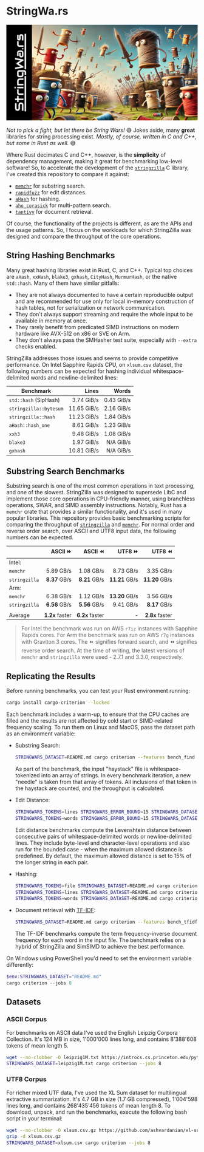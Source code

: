 # StringWa.rs

![StringWa.rs Thumbnail](https://github.com/ashvardanian/ashvardanian/blob/master/repositories/StringWa.rs.jpg?raw=true)

_Not to pick a fight, but let there be String Wars!_ 😅
Jokes aside, many __great__ libraries for string processing exist.
_Mostly, of course, written in C and C++, but some in Rust as well._ 😅

Where Rust decimates C and C++, however, is the __simplicity__ of dependency management, making it great for benchmarking low-level software!
So, to accelerate the development of the [`stringzilla`](https://github.com/ashvardanian/StringZilla) C library, I've created this repository to compare it against:

- [`memchr`](https://github.com/BurntSushi/memchr) for substring search.
- [`rapidfuzz`](https://github.com/rapidfuzz/rapidfuzz-rs) for edit distances.
- [`aHash`](https://github.com/tkaitchuck/aHash) for hashing.
- [`aho_corasick`](https://github.com/BurntSushi/aho-corasick) for multi-pattern search.
- [`tantivy`](https://github.com/quickwit-oss/tantivy) for document retrieval.

Of course, the functionality of the projects is different, as are the APIs and the usage patterns.
So, I focus on the workloads for which StringZilla was designed and compare the throughput of the core operations.

## String Hashing Benchmarks

Many great hashing libraries exist in Rust, C, and C++.
Typical top choices are `aHash`, `xxHash`, `blake3`, `gxhash`, `CityHash`, `MurmurHash`, or the native `std::hash`.
Many of them have similar pitfalls:

- They are not always documented to have a certain reproducible output and are recommended for use only for local in-memory construction of hash tables, not for serialization or network communication.
- They don't always support streaming and require the whole input to be available in memory at once.
- They rarely benefit from predicated SIMD instructions on modern hardware like AVX-512 on x86 or SVE on Arm.
- They don't always pass the SMHasher test suite, especially with `--extra` checks enabled.

StringZilla addresses those issues and seems to provide competitive performance.
On Intel Sapphire Rapids CPU, on `xlsum.csv` dataset, the following numbers can be expected for hashing individual whitespace-delimited words and newline-delimited lines:

| Benchmark              |       Lines |      Words |
| ---------------------- | ----------: | ---------: |
| `std::hash` (SipHash)  |  3.74 GiB/s | 0.43 GiB/s |
| `stringzilla::bytesum` | 11.65 GiB/s | 2.16 GiB/s |
| `stringzilla::hash`    | 11.23 GiB/s | 1.84 GiB/s |
| `aHash::hash_one`      |  8.61 GiB/s | 1.23 GiB/s |
| `xxh3`                 |  9.48 GiB/s | 1.08 GiB/s |
| `blake3`               |  1.97 GiB/s |  N/A GiB/s |
| `gxhash`               | 10.81 GiB/s |  N/A GiB/s |


## Substring Search Benchmarks 

Substring search is one of the most common operations in text processing, and one of the slowest.
StringZilla was designed to supersede LibC and implement those core operations in CPU-friendly manner, using branchless operations, SWAR, and SIMD assembly instructions.
Notably, Rust has a `memchr` crate that provides a similar functionality, and it's used in many popular libraries.
This repository provides basic benchmarking scripts for comparing the throughput of [`stringzilla`](https://github.com/ashvardanian/StringZilla) and [`memchr`](https://github.com/BurntSushi/memchr).
For normal order and reverse order search, over ASCII and UTF8 input data, the following numbers can be expected.

|               |         ASCII ⏩ |         ASCII ⏪ |         UTF8 ⏩ |          UTF8 ⏪ |
| ------------- | --------------: | --------------: | -------------: | --------------: |
| Intel:        |                 |                 |                |                 |
| `memchr`      |       5.89 GB/s |       1.08 GB/s |      8.73 GB/s |       3.35 GB/s |
| `stringzilla` |   __8.37__ GB/s |   __8.21__ GB/s | __11.21__ GB/s |  __11.20__ GB/s |
| Arm:          |                 |                 |                |                 |
| `memchr`      |       6.38 GB/s |       1.12 GB/s | __13.20__ GB/s |       3.56 GB/s |
| `stringzilla` |   __6.56__ GB/s |   __5.56__ GB/s |      9.41 GB/s |   __8.17__ GB/s |
|               |                 |                 |                |                 |
| Average       | __1.2x__ faster | __6.2x__ faster |              - | __2.8x__ faster |


> For Intel the benchmark was run on AWS `r7iz` instances with Sapphire Rapids cores.
> For Arm the benchmark was run on AWS `r7g` instances with Graviton 3 cores.
> The ⏩ signifies forward search, and ⏪ signifies reverse order search.
> At the time of writing, the latest versions of `memchr` and `stringzilla` were used - 2.7.1 and 3.3.0, respectively.

## Replicating the Results

Before running benchmarks, you can test your Rust environment running:

```bash
cargo install cargo-criterion --locked
```

Each benchmark includes a warm-up, to ensure that the CPU caches are filled and the results are not affected by cold start or SIMD-related frequency scaling.
To run them on Linux and MacOS, pass the dataset path as an environment variable:

- Substring Search:

    ```bash
    STRINGWARS_DATASET=README.md cargo criterion --features bench_find bench_find --jobs 8
    ```

    As part of the benchmark, the input "haystack" file is whitespace-tokenized into an array of strings.
    In every benchmark iteration, a new "needle" is taken from that array of tokens.
    All inclusions of that token in the haystack are counted, and the throughput is calculated.

- Edit Distance:

    ```bash
    STRINGWARS_TOKENS=lines STRINGWARS_ERROR_BOUND=15 STRINGWARS_DATASET=README.md cargo criterion --features bench_levenshtein bench_levenshtein --jobs 8
    STRINGWARS_TOKENS=words STRINGWARS_ERROR_BOUND=15 STRINGWARS_DATASET=README.md cargo criterion --features bench_levenshtein bench_levenshtein --jobs 8
    ```

    Edit distance benchmarks compute the Levenshtein distance between consecutive pairs of whitespace-delimited words or newline-delimited lines.
    They include byte-level and character-level operations and also run for the bounded case - when the maximum allowed distance is predefined.
    By default, the maximum allowed distance is set to 15% of the longer string in each pair.

- Hashing:

    ```bash
    STRINGWARS_TOKENS=file STRINGWARS_DATASET=README.md cargo criterion --features bench_hash bench_hash --jobs 8
    STRINGWARS_TOKENS=lines STRINGWARS_DATASET=README.md cargo criterion --features bench_hash bench_hash --jobs 8
    STRINGWARS_TOKENS=words STRINGWARS_DATASET=README.md cargo criterion --features bench_hash bench_hash --jobs 8
    ```

- Document retrieval with [TF-IDF](https://en.wikipedia.org/wiki/Tf%E2%80%93idf):

    ```bash
    STRINGWARS_DATASET=README.md cargo criterion --features bench_tfidf bench_tfidf --jobs 8
    ```

    The TF-IDF benchmarks compute the term frequency-inverse document frequency for each word in the input file.
    The benchmark relies on a hybrid of StringZilla and SimSIMD to achieve the best performance.

On Windows using PowerShell you'd need to set the environment variable differently:

```powershell
$env:STRINGWARS_DATASET="README.md"
cargo criterion --jobs 8
```

## Datasets

### ASCII Corpus

For benchmarks on ASCII data I've used the English Leipzig Corpora Collection.
It's 124 MB in size, 1'000'000 lines long, and contains 8'388'608 tokens of mean length 5.

```bash
wget --no-clobber -O leipzig1M.txt https://introcs.cs.princeton.edu/python/42sort/leipzig1m.txt 
STRINGWARS_DATASET=leipzig1M.txt cargo criterion --jobs 8
```

### UTF8 Corpus

For richer mixed UTF data, I've used the XL Sum dataset for multilingual extractive summarization.
It's 4.7 GB in size (1.7 GB compressed), 1'004'598 lines long, and contains 268'435'456 tokens of mean length 8.
To download, unpack, and run the benchmarks, execute the following bash script in your terminal:

```bash
wget --no-clobber -O xlsum.csv.gz https://github.com/ashvardanian/xl-sum/releases/download/v1.0.0/xlsum.csv.gz
gzip -d xlsum.csv.gz
STRINGWARS_DATASET=xlsum.csv cargo criterion --jobs 8
```
